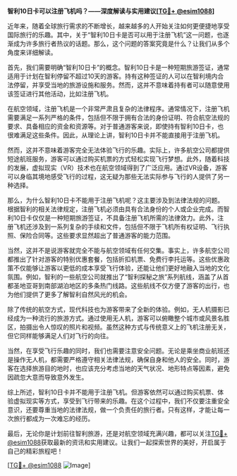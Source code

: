 **智利10日卡可以注册飞机吗？——深度解读与实用建议[[TG💪+ @esim1088](https://t.me/s/esim1088)]**

近年来，随着全球旅行需求的不断增长，越来越多的人开始关注如何更便捷地享受国际旅行的乐趣。其中，关于“智利10日卡是否可以用于注册飞机”这一问题，也逐渐成为许多旅行者热议的话题。那么，这个问题的答案究竟是什么？让我们从多个角度来详细解读。

首先，我们需要明确“智利10日卡”的概念。智利10日卡是一种短期旅游签证，通常适用于计划在智利停留不超过10天的游客。持有这种签证的人可以在智利境内合法停留，并享受当地的旅游设施和服务。然而，这并不意味着持有者可以随意使用该签证进行其他活动，比如注册飞机。

在航空领域，注册飞机是一个非常严肃且复杂的法律程序。通常情况下，注册飞机需要满足一系列严格的条件，包括但不限于拥有合法的身份证明、符合航空法规的要求、具备相应的资金和资源等。对于普通游客来说，即使持有智利10日卡，也很难满足这些条件。因此，从理论上讲，智利10日卡并不能直接用于注册飞机。

然而，这并不意味着游客完全无法体验飞行的乐趣。实际上，许多航空公司都提供短途航班服务，游客可以通过购买机票的方式轻松实现飞行梦想。此外，随着科技的发展，虚拟现实（VR）技术也在航空领域得到了广泛应用。通过VR设备，游客可以身临其境地感受飞行的过程，这无疑为那些无法实际参与飞行的人提供了另一种选择。

那么，为什么智利10日卡不能用于注册飞机呢？这主要涉及到法律法规的问题。根据智利的相关法律规定，注册飞机必须由具有合法身份的个人或企业完成。而智利10日卡仅仅是一种短期旅游签证，不具备注册飞机所需的法律效力。此外，注册飞机还涉及到一系列复杂的手续和文件，包括但不限于飞机所有权证明、飞行执照、保险合同等。这些要求显然超出了普通游客的能力范围。

当然，这并不是说游客就完全不能与航空领域有任何交集。事实上，许多航空公司都推出了针对游客的特别优惠套餐，包括折扣机票、免费行李托运等。这些优惠政策不仅能够让游客以更低的成本享受飞行体验，还能让他们更好地融入当地的文化氛围。例如，智利的一些航空公司就推出了“智利探秘之旅”系列航线，涵盖了从首都圣地亚哥到南部湖泊地区的多条热门线路。这些航线不仅方便了游客的出行，也为他们提供了更多了解智利自然风光的机会。

除了传统的航空方式，现代科技也为游客带来了全新的体验。例如，无人机摄影已经成为一种流行的旅游方式。通过使用无人机，游客可以俯瞰整个城市或风景名胜区，拍摄出令人惊叹的照片和视频。虽然这种方式与传统意义上的飞机注册无关，但它同样能够满足人们对飞行的向往。

当然，在享受飞行乐趣的同时，我们也需要注意安全问题。无论是乘坐商业航班还是操作无人机，都需要严格遵守相关法律法规，确保自身和他人的安全。同时，游客在选择旅游目的地时，也应该充分考虑当地的天气状况、地形特点等因素，避免因疏忽大意而导致意外发生。

综上所述，智利10日卡并不能用于注册飞机。但游客依然可以通过购买机票、体验虚拟现实等方式，享受到飞行带来的乐趣。在这个过程中，我们不仅要注重安全意识，还要尊重当地的法律法规，做一个负责任的旅行者。只有这样，才能让每一次旅行都成为一次难忘的经历。

最后，无论你是计划前往智利旅游，还是对航空领域充满兴趣，都可以关注[TG💪+ @esim1088](https://t.me/s/esim1088)获取最新的资讯和实用建议。让我们一起探索世界的美好，开启属于自己的精彩旅程吧！

[[TG💪+ @esim1088](https://t.me/s/esim1088) ![Image](https://i.postimg.cc/4NQfJmqS/Snipaste-2025-05-13-00-14-12.png)]